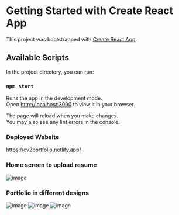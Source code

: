 # Getting Started with Create React App

This project was bootstrapped with [Create React App](https://github.com/facebook/create-react-app).

## Available Scripts

In the project directory, you can run:

### `npm start`

Runs the app in the development mode.\
Open [http://localhost:3000](http://localhost:3000) to view it in your browser.

The page will reload when you make changes.\
You may also see any lint errors in the console.

### Deployed Website
https://cv2portfolio.netlify.app/

### Home screen to upload resume
![image](https://github.com/user-attachments/assets/db1458aa-01e3-4942-9c5c-80a569065f3e)


### Portfolio in different designs
![image](https://github.com/user-attachments/assets/c6f967f6-49f7-46c6-9deb-0e1bb902048e)
![image](https://github.com/user-attachments/assets/0fe87ca7-d359-4ed6-b6e3-02d68f9731bf)
![image](https://github.com/user-attachments/assets/daac09dd-29f8-406d-9f72-976802b74a30)


